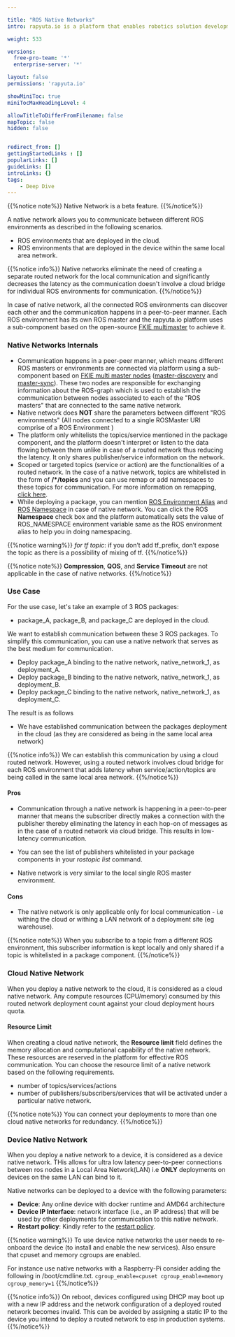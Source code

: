 ```yaml
---

title: "ROS Native Networks"
intro: rapyuta.io is a platform that enables robotics solution development by providing the necessary software infrastructure and facilitating the interaction between multiple stakeholders who contribute to the solution development.

weight: 533

versions:
  free-pro-team: '*'
  enterprise-server: '*'

layout: false
permissions: 'rapyuta.io'

showMiniToc: true
miniTocMaxHeadingLevel: 4

allowTitleToDifferFromFilename: false
mapTopic: false
hidden: false


redirect_from: []
gettingStartedLinks : []
popularLinks: []
guideLinks: []
introLinks: {}
tags:
    - Deep Dive
---
```

{{%notice note%}}
Native Network is a beta feature.
{{%/notice%}}

A native network allows you to communicate between different ROS environments as described in the following scenarios.

* ROS environments that are deployed in the cloud.
* ROS environments that are deployed in the device within the same local area network.


{{%notice info%}}
Native networks  eliminate the need of creating a separate routed network for the local communication and significantly decreases the latency as the communication doesn't involve a cloud bridge for individual ROS environments for communication.
{{%/notice%}}

In case of native network, all the connected ROS environments can discover each other and the communication happens in a peer-to-peer manner. Each ROS environment has its own ROS master and the rapyuta.io platform uses a sub-component based on the open-source [FKIE multimaster](https://github.com/fkie/multimaster_fkie) to achieve it.

### Native Networks Internals

* Communication happens in a peer-peer manner, which means different ROS masters or environments are connected via platform using a sub-component based on [FKIE multi master nodes](https://github.com/fkie/multimaster_fkie) ([master-discovery](http://fkie.github.io/multimaster_fkie/master_discovery.html) and [master-sync](http://fkie.github.io/multimaster_fkie/master_sync.html)). These two nodes are responsible for exchanging information about the ROS-graph which is used to establish the communication between nodes associated to each of the "ROS masters" that are connected to the same native network.
* Native network does **NOT** share the parameters between different "ROS environments" (All nodes connected to a single ROSMaster URI comprise of a ROS Environment )
* The platform only whitelists the topics/service mentioned in the package component, and the platform doesn't interpret or listen to the data flowing between them unlike in case of a routed network thus reducing the latency. It only shares publisher/service information on the network.
* Scoped or targeted topics (service or action) are the functionalities of a routed network. In the case of a native network, topics are whitelisted in the form of **/*/topics** and you can use remap or add namespaces to these topics for communication. For more information on remapping, [click here](http://wiki.ros.org/roslaunch/XML/remap).
* While deploying a package, you can mention [ROS Environment Alias](/5_deep-dives/53_networking-and-communication/531_ros-network-routed/#ros-environment-aliases-runtime-identity-assignment) and [ROS Namespace](http://wiki.ros.org/ROS/EnvironmentVariables#ROS_NAMESPACE) in case of native network. You can click the ROS **Namespace** check box and the platform automatically sets the value of ROS_NAMESPACE environment variable same as the ROS environment alias to help you in doing namespacing.


{{%notice warning%}}
*for tf topic*: if you don’t add tf_prefix, don’t expose the topic as there is a possibility of mixing of tf.
{{%/notice%}}



{{%notice note%}}
**Compression**, **QOS**, and **Service Timeout** are not applicable in the case of native networks. 
{{%/notice%}}

### Use Case

For the use case, let's take an example of 3 ROS packages: 

* package_A, package_B, and package_C are deployed in the cloud.

We want to establish communication between these 3 ROS packages.  To simplify this communication, you can use a native network that serves as the best medium for communication.

* Deploy package_A binding to the native network, native_network_1, as deployment_A.
* Deploy package_B binding to the native network, native_network_1, as deployment_B.
* Deploy package_C binding to the native network, native_network_1, as deployment_C.

The result is as follows

* We have established communication between the packages deployment in the cloud (as they are  considered as being in the same local area network)


{{%notice info%}}
We can establish this communication by using a cloud routed network. However, using a routed network involves cloud bridge for each ROS environment that adds latency when service/action/topics are being called in the same local area network.
{{%/notice%}}

#### Pros 

* Communication through a native network is happening in a peer-to-peer manner that means the subscriber directly makes a connection with the publisher thereby eliminating the latency in each hop-on of messages as in the case of a routed network via cloud bridge. This results in low-latency communication.

* You can see the list of publishers whitelisted in your package components in your *rostopic list* command.

* Native network is very similar to the local single ROS master environment.

#### Cons

* The native network is only applicable only for local communication - i.e withing the cloud or withing a LAN network of a deployment site (eg warehouse).


{{%notice note%}}
When you subscribe to a topic from a different ROS environment, this subscriber information is kept locally and only shared if a topic is whitelisted in a package component.
{{%/notice%}}

### Cloud Native Network

When you deploy a native network to the cloud, it is considered as a cloud native network. Any compute resources (CPU/memory) consumed by this routed network deployment count against your cloud deployment hours quota.

#### Resource Limit 

When creating a cloud native network, the **Resource limit** field defines the memory allocation and computational capability of the native network. These resources are reserved in the platform for effective ROS communication. You can choose the resource limit of a native network based on the following requirements.

* number of topics/services/actions
* number of publishers/subscribers/services that will be activated under a particular native network.

{{%notice note%}}
You can connect your deployments to more than one cloud native networks for redundancy.
{{%/notice%}}


### Device Native Network

When you deploy a native network to a device, it is considered as a device native network. THis allows for ultra low latency peer-to-peer connections between ros nodes in a Local Area Network(LAN) i.e **ONLY** deployments on devices on the same LAN can bind to it.

Native networks can be deployed to a device with the following parameters:

* **Device**: Any online device with docker runtime and AMD64 architecture
* **Device IP Interface**: network interface (i.e., an IP address) that will be used by other deployments for communication to this native network.
* **Restart policy**: Kindly refer to the [restart policy](/5_deep-dives/52_software-development/528_deployment-phase/#restart-policy).


{{%notice warning%}}
To use device native networks the user needs to re-onboard the device (to install and enable the new services). 
Also ensure that cpuset and memory cgroups are enabled.

For instance use native networks with a Raspberry-Pi consider adding the following in /boot/cmdline.txt. `cgroup_enable=cpuset cgroup_enable=memory cgroup_memory=1` 
{{%/notice%}}



{{%notice info%}}
On reboot, devices configured using DHCP may boot up with a new IP address and the network configuration of a deployed routed network becomes invalid. This can be avoided by assigning a static IP to the device you intend to deploy a routed network to esp in production systems.
{{%/notice%}}


